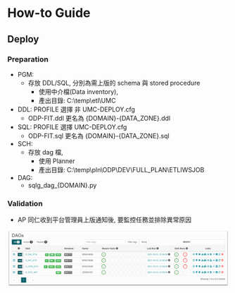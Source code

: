 
# How-to Guide

## Deploy

### Preparation

- PGM:
  - 存放 DDL/SQL, 分別為需上版的 schema 與 stored procedure
    - 使用中介檔(Data inventory), 
    - 產出目錄: C:\temp\etl\UMC
- DDL: PROFILE 選擇 非 UMC-DEPLOY.cfg 
  - ODP-FIT.ddl 更名為 {DOMAIN}-{DATA_ZONE}.ddl
- SQL: PROFILE 選擇 UMC-DEPLOY.cfg 
  - ODP-FIT.sql 更名為 {DOMAIN}-{DATA_ZONE}.sql
- SCH:
  - 存放 dag 檔,
    - 使用 Planner  
    - 產出目錄: C:\temp\pln\ODP\DEV\FULL_PLAN\ETLIWSJOB
- DAG:
  - sqlg_dag_{DOMAIN}.py

### Validation

- AP 同仁收到平台管理員上版通知後, 要監控任務並排除異常原因 

![alt text](image.png)
